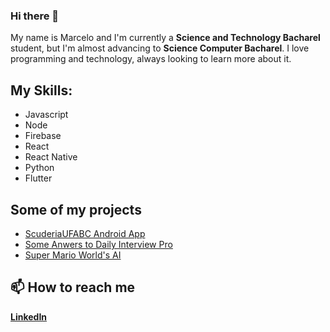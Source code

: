 ### Hi there 👋

My name is Marcelo and I'm currently a **Science and Technology Bacharel** student, but I'm almost advancing to **Science Computer Bacharel**. I love programming and technology, always looking to learn more about it.

## My Skills: 
 - Javascript
 - Node
 - Firebase 
 - React
 - React Native
 - Python
 - Flutter

## Some of my projects
 - [ScuderiaUFABC Android App](https://github.com/ScudEletronica/appScuderiaUFABC)
 - [Some Anwers to Daily Interview Pro](https://github.com/MarceloCFSF/Daily-Interview-Pro)
 - [Super Mario World's AI](https://github.com/MarceloCFSF/Super-Mario-World)

## 📫 How to reach me
**[LinkedIn](https://www.linkedin.com/in/marcelo-cfsf-1b035a16b/)**
